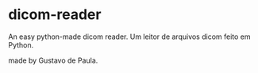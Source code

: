 # dicom-reader

An easy python-made dicom reader.
Um leitor de arquivos dicom feito em Python.

made by Gustavo de Paula.
